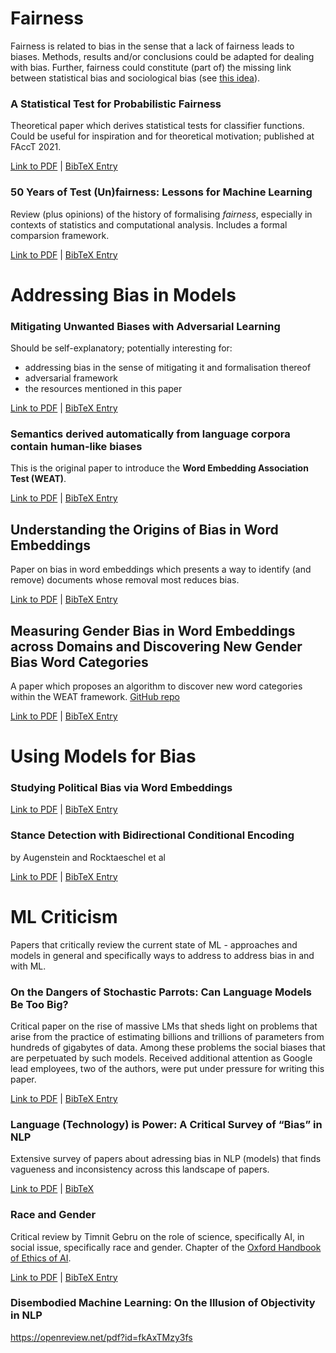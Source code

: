 # Fairness

Fairness is related to bias in the sense that a lack of fairness leads to biases. Methods, results and/or conclusions could be adapted for dealing with bias. Further,
fairness could constitute (part of) the missing link between statistical bias and sociological bias (see [this idea](https://github.com/valevo/SABIO/tree/main/theory#social-bias-versus-statistical-bias)).

### A Statistical Test for Probabilistic Fairness

Theoretical paper which derives statistical tests for classifier functions. Could be useful for inspiration and for theoretical motivation; published at FAccT 2021. 

[Link to PDF](https://arxiv.org/pdf/2012.04800.pdf) | [BibTeX Entry](https://scholar.googleusercontent.com/scholar.bib?q=info:tkrrAOA23qwJ:scholar.google.com/&output=citation&scisdr=CgXMhBClEPb21fB7y4A:AAGBfm0AAAAAYAl-04D1aEEMTGr9aOP2qbQNlfhBi2iG&scisig=AAGBfm0AAAAAYAl-06ChVPXETeDZLX5BNYwB5BBv4qhd&scisf=4&ct=citation&cd=-1&hl=en)


### 50 Years of Test (Un)fairness: Lessons for Machine Learning

Review (plus opinions) of the history of formalising *fairness*, especially in contexts of statistics and computational analysis. Includes a formal comparsion framework.

[Link to PDF](http://www.m-mitchell.com/papers/History_of_Fairness-arxiv.pdf) | [BibTeX Entry](https://scholar.googleusercontent.com/scholar.bib?q=info:Oa1R0kHeAREJ:scholar.google.com/&output=citation&scisdr=CgXMhBClEPb21ekT888:AAGBfm0AAAAAYBAW68-vQKNCvDHwHqVKNk45S_opyVJS&scisig=AAGBfm0AAAAAYBAW64oA4STFAnmZX8C37dJWj2zlp7--&scisf=4&ct=citation&cd=-1&hl=en)


# Addressing Bias in Models


### Mitigating Unwanted Biases with Adversarial Learning

Should be self-explanatory; potentially interesting for: 
  - addressing bias in the sense of mitigating it and formalisation thereof
  - adversarial framework
  - the resources mentioned in this paper


[Link to PDF](http://www.m-mitchell.com/papers/Adversarial_Bias_Mitigation.pdf) | [BibTeX Entry](https://scholar.googleusercontent.com/scholar.bib?q=info:v4k0PGBZBJgJ:scholar.google.com/&output=citation&scisdr=CgXMhBClEPb21ek1gew:AAGBfm0AAAAAYBAwmew8tGaw4KUMcESXaKWxQcf0-w7N&scisig=AAGBfm0AAAAAYBAwmSGoxx5v9NxxLiuMThvaImaiyd22&scisf=4&ct=citation&cd=-1&hl=en)


### Semantics derived automatically from language corpora contain human-like biases

This is the original paper to introduce the **Word Embedding Association Test (WEAT)**.

[Link to PDF](https://researchportal.bath.ac.uk/en/publications/semantics-derived-automatically-from-language-corpora-necessarily) | [BibTeX Entry](https://scholar.googleusercontent.com/scholar.bib?q=info:Is459GpUm20J:scholar.google.com/&output=citation&scisdr=CgXMhBClEPb21eBxgiA:AAGBfm0AAAAAYBl0miDk7C_jkbmunCFeFAt4y31PvtBz&scisig=AAGBfm0AAAAAYBl0muqLuVrhmKoLPIvFKeXxWFLMqwoM&scisf=4&ct=citation&cd=-1&hl=en)

## Understanding the Origins of Bias in Word Embeddings

Paper on bias in word embeddings which presents a way to identify (and remove) documents whose removal most reduces bias. 

[Link to PDF](https://arxiv.org/pdf/1810.03611.pdf) | [BibTeX Entry](https://scholar.googleusercontent.com/scholar.bib?q=info:bRx57gSkp_oJ:scholar.google.com/&output=citation&scisdr=CgXMhBClEPb21eBrHS8:AAGBfm0AAAAAYBluBS-S2lZJ_wcjIKg2xa7DB5Qi6b2b&scisig=AAGBfm0AAAAAYBluBaS2tgi3or0zb2-05Ofv8VrPeRBG&scisf=4&ct=citation&cd=-1&hl=en)


## Measuring Gender Bias in Word Embeddings across Domains and Discovering New Gender Bias Word Categories

A paper which proposes an algorithm to discover new word categories within the WEAT framework. [GitHub repo](https://github.com/alfredomg/GeBNLP2019)

[Link to PDF](https://www.aclweb.org/anthology/W19-3804.pdf) | [BibTeX Entry](https://scholar.googleusercontent.com/scholar.bib?q=info:S5stJ0wV2RQJ:scholar.google.com/&output=citation&scisdr=CgXMhBClEPb21eB-0ZE:AAGBfm0AAAAAYBl7yZHFsSr5FQGepah683GVj7uQNXLL&scisig=AAGBfm0AAAAAYBl7yW2AeVjAgp_sUktuV2uYs03r5EEi&scisf=4&ct=citation&cd=-1&hl=en)




# Using Models for Bias

### Studying Political Bias via Word Embeddings

[Link to PDF](https://people.clarkson.edu/~jmatthew/publications/PoliticalBias_FATES2020.pdf) | [BibTeX Entry](https://scholar.googleusercontent.com/scholar.bib?q=info:hCjFOKweqQoJ:scholar.google.com/&output=citation&scisdr=CgXMhBClEPb21eB4N9Q:AAGBfm0AAAAAYBl9L9RcGPoEb9KnrvFMNx93BO-wRDeV&scisig=AAGBfm0AAAAAYBl9L3mNqtGCZEWXN2w911ATeYbwCfRv&scisf=4&ct=citation&cd=-1&hl=en)




### Stance Detection with Bidirectional Conditional Encoding

by Augenstein and Rocktaeschel et al

[Link to PDF](https://arxiv.org/pdf/1606.05464.pdf) | [BibTeX Entry](https://scholar.googleusercontent.com/scholar.bib?q=info:WjTPTWBJOTMJ:scholar.google.com/&output=citation&scisdr=CgXMhBClEPb21eB7fBE:AAGBfm0AAAAAYBl-ZBHYOTZITGZrggoPKA7zdQFyk_QM&scisig=AAGBfm0AAAAAYBl-ZALutT4xHXQmJJZ41z4LWHEhctr8&scisf=4&ct=citation&cd=-1&hl=en)






# ML Criticism

Papers that critically review the current state of ML - approaches and models in general and specifically ways to address to address bias in and with ML.


### On the Dangers of Stochastic Parrots: Can Language Models Be Too Big?

Critical paper on the rise of massive LMs that sheds light on problems that arise from the practice of estimating billions and trillions of parameters from hundreds of gigabytes of data. Among these problems the social biases that are perpetuated by such models. Received additional attention as Google lead employees, two of the authors, were put under pressure for writing this paper.

[Link to PDF](http://faculty.washington.edu/ebender/papers/Stochastic_Parrots.pdf) | [BibTeX Entry](https://scholar.googleusercontent.com/scholar.bib?q=info:-frkS3CfwgUJ:scholar.google.com/&output=citation&scisdr=CgXMhBClEPb21ekfuwg:AAGBfm0AAAAAYBAaowiWuqHRHWqYNL02PhQLYkw96dcI&scisig=AAGBfm0AAAAAYBAao6YQ_jKYoMyy-rDBoKFm0FQ8kNLm&scisf=4&ct=citation&cd=-1&hl=en)


### Language (Technology) is Power: A Critical Survey of “Bias” in NLP

Extensive survey of papers about adressing bias in NLP (models) that finds vagueness and inconsistency across this landscape of papers.


[Link to PDF](https://arxiv.org/pdf/2005.14050.pdf) | [BibTeX](https://scholar.googleusercontent.com/scholar.bib?q=info:crDf6GtBo8oJ:scholar.google.com/&output=citation&scisdr=CgXMhBClEPb21elPPTk:AAGBfm0AAAAAYBBKJTlOhrbRn-kBQ-XL3jDSk4kL4jvq&scisig=AAGBfm0AAAAAYBBKJfanTEUyzCXUETRoRYMxqn4ae9vH&scisf=4&ct=citation&cd=-1&hl=en)



### Race and Gender

Critical review by Timnit Gebru on the role of science, specifically AI, in social issue, specifically race and gender. Chapter of the [Oxford Handbook of Ethics of AI](https://www.oxfordhandbooks.com/view/10.1093/oxfordhb/9780190067397.001.0001/oxfordhb-9780190067397).

[Link to PDF](https://arxiv.org/ftp/arxiv/papers/1908/1908.06165.pdf) | [BibTeX Entry](https://scholar.googleusercontent.com/scholar.bib?q=info:8XiuL9kXndgJ:scholar.google.com/&output=citation&scisdr=CgXMhBClEPb21eBnF24:AAGBfm0AAAAAYBliD263ZD8jvgxzmFueC9n3q46yjXSa&scisig=AAGBfm0AAAAAYBliD6ssQ0q2W81X9UTY_wGjfqNES_Mq&scisf=4&ct=citation&cd=-1&hl=en)



### Disembodied Machine Learning: On the Illusion of Objectivity in NLP

https://openreview.net/pdf?id=fkAxTMzy3fs






